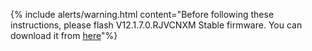 {% include alerts/warning.html content="Before following these instructions, please flash V12.1.7.0.RJVCNXM Stable firmware. You can download it from [here](https://xiaomifirmwareupdater.com/firmware/vangogh/stable/V12.1.7.0.RJVCNXM/)"%}
